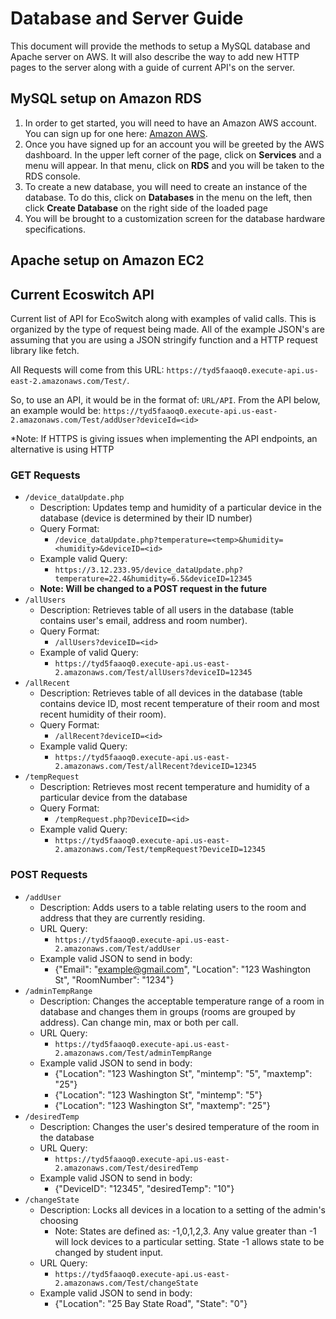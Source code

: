 # Database and Server Guide
This document will provide the methods to setup a MySQL database and Apache server on AWS. It will also describe the way to add new HTTP pages to the server along with a guide of current API's on the server.

## MySQL setup on Amazon RDS
1. In order to get started, you will need to have an Amazon AWS account. You can sign up for one here: [Amazon AWS](https://aws.amazon.com/free/?trk=ps_a134p000006pklfAAA&trkCampaign=acq_paid_search_brand&sc_channel=ps&sc_campaign=acquisition_US&sc_publisher=Bing&sc_category=core&sc_country=US&sc_geo=NAMER&sc_outcome=acq&sc_detail=amazon%20aws&sc_content=Amazon%20AWS_e&sc_matchtype=e&sc_segment=&sc_medium=ACQ-P|PS-BI|Brand|Desktop|SU|AWS|Core|US|EN|Text&s_kwcid=AL!4422!10!71674567499740!71675011065633&s_kwcid=AL!4422!10!71674567499740!71675011065633&ef_id=d4773c0cc8251c3e64215e0735ed7a46:G:s&all-free-tier.sort-by=item.additionalFields.SortRank&all-free-tier.sort-order=asc&awsf.Free%20Tier%20Types=*all&awsf.Free%20Tier%20Categories=*all).
1. Once you have signed up for an account you will be greeted by the AWS dashboard. In the upper left corner of the page, click on **Services** and a menu will appear. In that menu, click on
**RDS** and you will be taken to the RDS console. 
1. To create a new database, you will need to create an instance of the database. To do this, click on **Databases** in the menu on the left, then click **Create Database** on the right side of the loaded page  
1. You will be brought to a customization screen for the database hardware specifications. 

## Apache setup on Amazon EC2

## Current Ecoswitch API
Current list of API for EcoSwitch along with examples of valid calls. This is organized by the type of request being made. All of the example JSON's are assuming that you are using 
a JSON stringify function and a HTTP request library like fetch.  

All Requests will come from this URL: `https://tyd5faaoq0.execute-api.us-east-2.amazonaws.com/Test/`.  

So, to use an API, it would be in the format of: `URL/API`. From the API below, an example would be: `https://tyd5faaoq0.execute-api.us-east-2.amazonaws.com/Test/addUser?deviceId=<id>`

*Note: If HTTPS is giving issues when implementing the API endpoints, an alternative is using HTTP

### GET Requests
- `/device_dataUpdate.php`
  - Description: Updates temp and humidity of a particular device in the database (device is determined by their ID number)
  - Query Format:
    - `/device_dataUpdate.php?temperature=<temp>&humidity=<humidity>&deviceID=<id>` 
  - Example valid Query:
    - `https://3.12.233.95/device_dataUpdate.php?temperature=22.4&humidity=6.5&deviceID=12345`
  - **Note: Will be changed to a POST request in the future**
- `/allUsers`
  - Description: Retrieves table of all users in the database (table contains user's email, address and room number).
  - Query Format:
    - `/allUsers?deviceID=<id>`
  - Example of valid Query:
    - `https://tyd5faaoq0.execute-api.us-east-2.amazonaws.com/Test/allUsers?deviceID=12345`     
- `/allRecent`
  - Description: Retrieves table of all devices in the database (table contains device ID, most recent temperature of their room and most recent humidity of their room).
  - Query Format:
    - `/allRecent?deviceID=<id>`
  - Example valid Query:
    - `https://tyd5faaoq0.execute-api.us-east-2.amazonaws.com/Test/allRecent?deviceID=12345`
- `/tempRequest`
  - Description: Retrieves most recent temperature and humidity of a particular device from the database
  - Query Format:
    - `/tempRequest.php?DeviceID=<id>`
  - Example valid Query:
    - `https://tyd5faaoq0.execute-api.us-east-2.amazonaws.com/Test/tempRequest?DeviceID=12345`    


### POST Requests
- `/addUser`
  - Description: Adds users to a table relating users to the room and address that they are currently residing.
  - URL Query:
    -  `https://tyd5faaoq0.execute-api.us-east-2.amazonaws.com/Test/addUser`
  - Example valid JSON to send in body:
    - {"Email": "example@gmail.com", "Location": "123 Washington St", "RoomNumber": "1234"} 
- `/adminTempRange`
  - Description: Changes the acceptable temperature range of a room in database and changes them in groups (rooms are grouped by address). Can change min, max or both per call.
  - URL Query:
    -  `https://tyd5faaoq0.execute-api.us-east-2.amazonaws.com/Test/adminTempRange`
  - Example valid JSON to send in body: 
    - {"Location": "123 Washington St", "mintemp": "5", "maxtemp": "25"} 
    - {"Location": "123 Washington St", "mintemp": "5"}
    - {"Location": "123 Washington St", "maxtemp": "25"}
- `/desiredTemp`
  - Description: Changes the user's desired temperature of the room in the database
  - URL Query:
    -  `https://tyd5faaoq0.execute-api.us-east-2.amazonaws.com/Test/desiredTemp`
  - Example valid JSON to send in body:
    - {"DeviceID": "12345", "desiredTemp": "10"}
- `/changeState`
  - Description: Locks all devices in a location to a setting of the admin's choosing
    - Note: States are defined as: -1,0,1,2,3. Any value greater than -1 will lock devices to a particular setting. State -1 allows state to be changed by student input. 
  - URL Query:
    -  `https://tyd5faaoq0.execute-api.us-east-2.amazonaws.com/Test/changeState`
  - Example valid JSON to send in body:
    - {"Location": "25 Bay State Road", "State": "0"}
